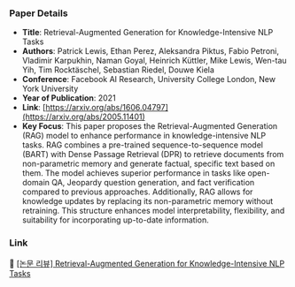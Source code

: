 ### Paper Details
- **Title**: Retrieval-Augmented Generation for Knowledge-Intensive NLP Tasks
- **Authors**:  Patrick Lewis, Ethan Perez, Aleksandra Piktus, Fabio Petroni, Vladimir Karpukhin, Naman Goyal, Heinrich Küttler, Mike Lewis, Wen-tau Yih, Tim Rocktäschel, Sebastian Riedel, Douwe Kiela
- **Conference**: Facebook AI Research, University College London, New York University
- **Year of Publication**: 2021
- **Link**: [https://arxiv.org/abs/1606.04797](https://arxiv.org/abs/2005.11401)
- **Key Focus**: This paper proposes the Retrieval-Augmented Generation (RAG) model to enhance performance in knowledge-intensive NLP tasks. RAG combines a pre-trained sequence-to-sequence model (BART) with Dense Passage Retrieval (DPR) to retrieve documents from non-parametric memory and generate factual, specific text based on them. The model achieves superior performance in tasks like open-domain QA, Jeopardy question generation, and fact verification compared to previous approaches. Additionally, RAG allows for knowledge updates by replacing its non-parametric memory without retraining. This structure enhances model interpretability, flexibility, and suitability for incorporating up-to-date information.


### Link
📝 [[논문 리뷰] Retrieval-Augmented Generation for Knowledge-Intensive NLP Tasks](https://dony-archive.tistory.com/42)


